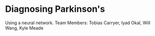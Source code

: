 # Diagnosing Parkinson's
Using a neural network.
Team Members: Tobias Carryer, Iyad Okal, Will Wang, Kyle Meade
